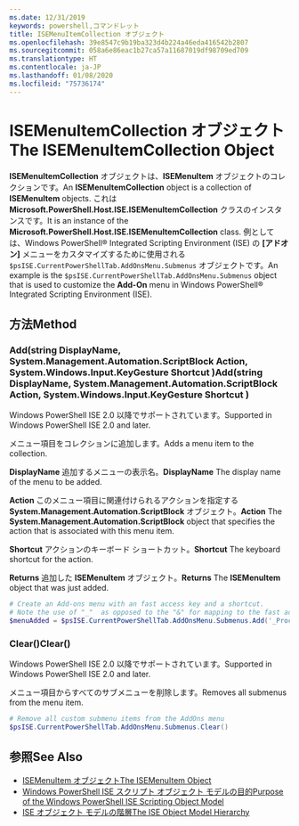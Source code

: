 ```yaml
---
ms.date: 12/31/2019
keywords: powershell,コマンドレット
title: ISEMenuItemCollection オブジェクト
ms.openlocfilehash: 39e8547c9b19ba323d4b224a46eda416542b2807
ms.sourcegitcommit: 058a6e86eac1b27ca57a11687019df98709ed709
ms.translationtype: HT
ms.contentlocale: ja-JP
ms.lasthandoff: 01/08/2020
ms.locfileid: "75736174"
---
```

# <a name="the-isemenuitemcollection-object"></a><span data-ttu-id="57d34-103">ISEMenuItemCollection オブジェクト</span><span class="sxs-lookup"><span data-stu-id="57d34-103">The ISEMenuItemCollection Object</span></span>

<span data-ttu-id="57d34-104">**ISEMenuItemCollection** オブジェクトは、**ISEMenuItem** オブジェクトのコレクションです。</span><span class="sxs-lookup"><span data-stu-id="57d34-104">An **ISEMenuItemCollection** object is a collection of **ISEMenuItem** objects.</span></span> <span data-ttu-id="57d34-105">これは **Microsoft.PowerShell.Host.ISE.ISEMenuItemCollection** クラスのインスタンスです。</span><span class="sxs-lookup"><span data-stu-id="57d34-105">It is an instance of the **Microsoft.PowerShell.Host.ISE.ISEMenuItemCollection** class.</span></span> <span data-ttu-id="57d34-106">例としては、Windows PowerShell® Integrated Scripting Environment (ISE) の **[アドオン]** メニューをカスタマイズするために使用される `$psISE.CurrentPowerShellTab.AddOnsMenu.Submenus` オブジェクトです。</span><span class="sxs-lookup"><span data-stu-id="57d34-106">An example is the `$psISE.CurrentPowerShellTab.AddOnsMenu.Submenus` object that is used to customize the **Add-On** menu in Windows PowerShell® Integrated Scripting Environment (ISE).</span></span>

## <a name="method"></a><span data-ttu-id="57d34-107">方法</span><span class="sxs-lookup"><span data-stu-id="57d34-107">Method</span></span>

### <a name="addstring-displayname-systemmanagementautomationscriptblock-action-systemwindowsinputkeygesture-shortcut-"></a><span data-ttu-id="57d34-108">Add\(string DisplayName, System.Management.Automation.ScriptBlock Action, System.Windows.Input.KeyGesture Shortcut \)</span><span class="sxs-lookup"><span data-stu-id="57d34-108">Add\(string DisplayName, System.Management.Automation.ScriptBlock Action, System.Windows.Input.KeyGesture Shortcut \)</span></span>

<span data-ttu-id="57d34-109">Windows PowerShell ISE 2.0 以降でサポートされています。</span><span class="sxs-lookup"><span data-stu-id="57d34-109">Supported in Windows PowerShell ISE 2.0 and later.</span></span>

<span data-ttu-id="57d34-110">メニュー項目をコレクションに追加します。</span><span class="sxs-lookup"><span data-stu-id="57d34-110">Adds a menu item to the collection.</span></span>

<span data-ttu-id="57d34-111">**DisplayName** 追加するメニューの表示名。</span><span class="sxs-lookup"><span data-stu-id="57d34-111">**DisplayName** The display name of the menu to be added.</span></span>

<span data-ttu-id="57d34-112">**Action** このメニュー項目に関連付けられるアクションを指定する **System.Management.Automation.ScriptBlock** オブジェクト。</span><span class="sxs-lookup"><span data-stu-id="57d34-112">**Action** The **System.Management.Automation.ScriptBlock** object that specifies the action that is associated with this menu item.</span></span>

<span data-ttu-id="57d34-113">**Shortcut** アクションのキーボード ショートカット。</span><span class="sxs-lookup"><span data-stu-id="57d34-113">**Shortcut** The keyboard shortcut for the action.</span></span>

<span data-ttu-id="57d34-114">**Returns** 追加した **ISEMenuItem** オブジェクト。</span><span class="sxs-lookup"><span data-stu-id="57d34-114">**Returns** The **ISEMenuItem** object that was just added.</span></span>

```powershell
# Create an Add-ons menu with an fast access key and a shortcut.
# Note the use of "_"  as opposed to the "&" for mapping to the fast access key letter for the menu item.
$menuAdded = $psISE.CurrentPowerShellTab.AddOnsMenu.Submenus.Add('_Process', {Get-Process}, 'Alt+P')
```

### <a name="clear"></a><span data-ttu-id="57d34-115">Clear\(\)</span><span class="sxs-lookup"><span data-stu-id="57d34-115">Clear\(\)</span></span>

<span data-ttu-id="57d34-116">Windows PowerShell ISE 2.0 以降でサポートされています。</span><span class="sxs-lookup"><span data-stu-id="57d34-116">Supported in Windows PowerShell ISE 2.0 and later.</span></span>

<span data-ttu-id="57d34-117">メニュー項目からすべてのサブメニューを削除します。</span><span class="sxs-lookup"><span data-stu-id="57d34-117">Removes all submenus from the menu item.</span></span>

```powershell
# Remove all custom submenu items from the AddOns menu
$psISE.CurrentPowerShellTab.AddOnsMenu.Submenus.Clear()
```

## <a name="see-also"></a><span data-ttu-id="57d34-118">参照</span><span class="sxs-lookup"><span data-stu-id="57d34-118">See Also</span></span>

- [<span data-ttu-id="57d34-119">ISEMenuItem オブジェクト</span><span class="sxs-lookup"><span data-stu-id="57d34-119">The ISEMenuItem Object</span></span>](The-ISEMenuItem-Object.md)
- [<span data-ttu-id="57d34-120">Windows PowerShell ISE スクリプト オブジェクト モデルの目的</span><span class="sxs-lookup"><span data-stu-id="57d34-120">Purpose of the Windows PowerShell ISE Scripting Object Model</span></span>](Purpose-of-the-Windows-PowerShell-ISE-Scripting-Object-Model.md)
- [<span data-ttu-id="57d34-121">ISE オブジェクト モデルの階層</span><span class="sxs-lookup"><span data-stu-id="57d34-121">The ISE Object Model Hierarchy</span></span>](The-ISE-Object-Model-Hierarchy.md)
